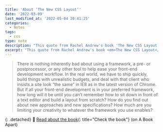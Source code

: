 ```yaml
---
title: 'About ’The New CSS Layout’'
date: '2022-03-09'
last_modified_at: '2022-05-04 20:41:25'
categories:
  - Notes
tags:
  - css
type: note
description: "This quote from Rachel Andrew's book 'The New CSS Layout' keeps echoing in my head."
excerpt: "This quote from Rachel Andrew's book <em>The New CSS Layout</em> keeps echoing in my head."
---
```

> There is nothing inherently bad about using a framework, a pre- or postprocessor, or any other tool to help ease your front-end development workflow. In the real world, we have to ship quickly, build things with unrealistic budgets, and deal with that client who insists a site look “the same” in IE8 as in the latest version of Chrome.  
> But if all your front-end development is in your preferred framework, how long will it be until you can’t remember how to sit down in front of a text editor and build a layout from scratch? How do you find out about new approaches and new specifications? How much are you limiting your creativity to whatever the framework you use enables?

{: .detached}
🔗 [Read about the book](https://abookapart.com/products/the-new-css-layout){: title="Check the book"} (on A Book Apart)